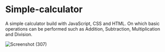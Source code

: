 # Simple-calculator
A simple calculator build with JavaScript, CSS and HTML. On which basic operations can be performed such as Addition, Subtraction, Multiplication and Division.



![Screenshot (307)](https://user-images.githubusercontent.com/65389514/94288262-d864df00-ff74-11ea-916e-1ac7b62a91b2.png)
